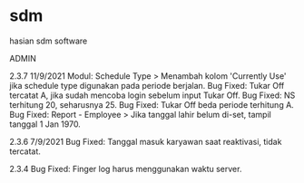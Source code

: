 # sdm
hasian sdm software

ADMIN

2.3.7	11/9/2021
Modul: Schedule Type > Menambah kolom 'Currently Use' jika schedule type digunakan pada periode berjalan.
Bug Fixed: Tukar Off tercatat A, jika sudah mencoba login sebelum input Tukar Off.
Bug Fixed: NS terhitung 20, seharusnya 25.
Bug Fixed: Tukar Off beda periode terhitung A.
Bug Fixed: Report - Employee > Jika tanggal lahir belum di-set, tampil tanggal 1 Jan 1970.

2.3.6	7/9/2021
Bug Fixed: Tanggal masuk karyawan saat reaktivasi, tidak tercatat.

2.3.4
Bug Fixed: Finger log harus menggunakan waktu server.